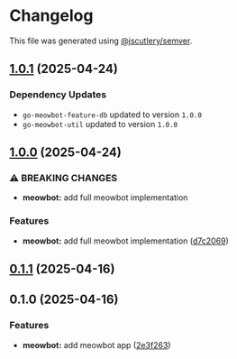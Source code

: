 # Changelog

This file was generated using [@jscutlery/semver](https://github.com/jscutlery/semver).

## [1.0.1](https://github.com/dotablaze-tech/platform/compare/meowbot-1.0.0...meowbot-1.0.1) (2025-04-24)

### Dependency Updates

* `go-meowbot-feature-db` updated to version `1.0.0`
* `go-meowbot-util` updated to version `1.0.0`
## [1.0.0](https://github.com/dotablaze-tech/platform/compare/meowbot-0.1.1...meowbot-1.0.0) (2025-04-24)


### ⚠ BREAKING CHANGES

* **meowbot:** add full meowbot implementation

### Features

* **meowbot:** add full meowbot implementation ([d7c2069](https://github.com/dotablaze-tech/platform/commit/d7c20695c350d14ef97f097c2d4ab6c7f614569c))

## [0.1.1](https://github.com/dotablaze-tech/platform/compare/meowbot-0.1.0...meowbot-0.1.1) (2025-04-16)

## 0.1.0 (2025-04-16)


### Features

* **meowbot:** add meowbot app ([2e3f263](https://github.com/dotablaze-tech/platform/commit/2e3f263adb9f43f10fcfe050e465d213922618d9))
